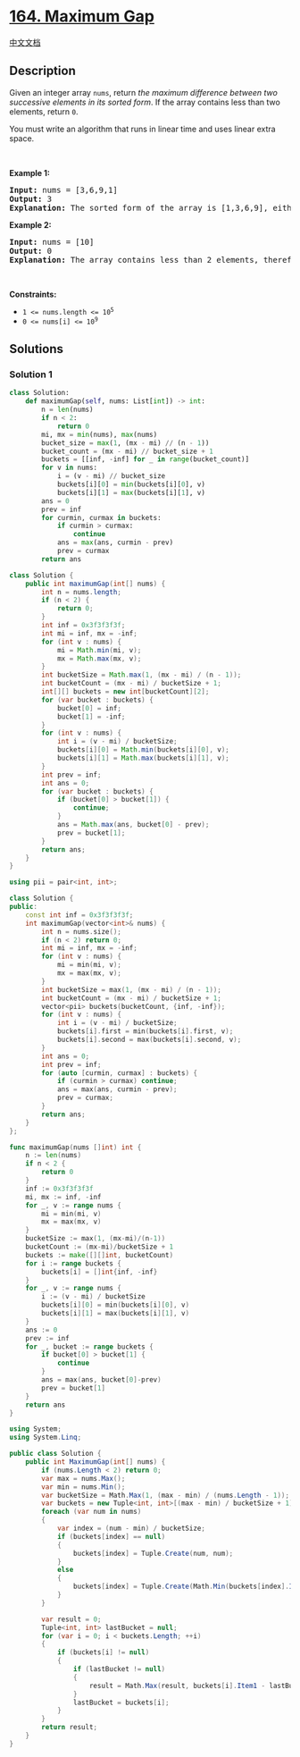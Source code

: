 # [164. Maximum Gap](https://leetcode.com/problems/maximum-gap)

[中文文档](/solution/0100-0199/0164.Maximum%20Gap/README.md)

<!-- tags:Array,Bucket Sort,Radix Sort,Sorting -->

## Description

<p>Given an integer array <code>nums</code>, return <em>the maximum difference between two successive elements in its sorted form</em>. If the array contains less than two elements, return <code>0</code>.</p>

<p>You must write an algorithm that runs in linear time and uses linear extra space.</p>

<p>&nbsp;</p>
<p><strong class="example">Example 1:</strong></p>

<pre>
<strong>Input:</strong> nums = [3,6,9,1]
<strong>Output:</strong> 3
<strong>Explanation:</strong> The sorted form of the array is [1,3,6,9], either (3,6) or (6,9) has the maximum difference 3.
</pre>

<p><strong class="example">Example 2:</strong></p>

<pre>
<strong>Input:</strong> nums = [10]
<strong>Output:</strong> 0
<strong>Explanation:</strong> The array contains less than 2 elements, therefore return 0.
</pre>

<p>&nbsp;</p>
<p><strong>Constraints:</strong></p>

<ul>
	<li><code>1 &lt;= nums.length &lt;= 10<sup>5</sup></code></li>
	<li><code>0 &lt;= nums[i] &lt;= 10<sup>9</sup></code></li>
</ul>

## Solutions

### Solution 1

<!-- tabs:start -->

```python
class Solution:
    def maximumGap(self, nums: List[int]) -> int:
        n = len(nums)
        if n < 2:
            return 0
        mi, mx = min(nums), max(nums)
        bucket_size = max(1, (mx - mi) // (n - 1))
        bucket_count = (mx - mi) // bucket_size + 1
        buckets = [[inf, -inf] for _ in range(bucket_count)]
        for v in nums:
            i = (v - mi) // bucket_size
            buckets[i][0] = min(buckets[i][0], v)
            buckets[i][1] = max(buckets[i][1], v)
        ans = 0
        prev = inf
        for curmin, curmax in buckets:
            if curmin > curmax:
                continue
            ans = max(ans, curmin - prev)
            prev = curmax
        return ans
```

```java
class Solution {
    public int maximumGap(int[] nums) {
        int n = nums.length;
        if (n < 2) {
            return 0;
        }
        int inf = 0x3f3f3f3f;
        int mi = inf, mx = -inf;
        for (int v : nums) {
            mi = Math.min(mi, v);
            mx = Math.max(mx, v);
        }
        int bucketSize = Math.max(1, (mx - mi) / (n - 1));
        int bucketCount = (mx - mi) / bucketSize + 1;
        int[][] buckets = new int[bucketCount][2];
        for (var bucket : buckets) {
            bucket[0] = inf;
            bucket[1] = -inf;
        }
        for (int v : nums) {
            int i = (v - mi) / bucketSize;
            buckets[i][0] = Math.min(buckets[i][0], v);
            buckets[i][1] = Math.max(buckets[i][1], v);
        }
        int prev = inf;
        int ans = 0;
        for (var bucket : buckets) {
            if (bucket[0] > bucket[1]) {
                continue;
            }
            ans = Math.max(ans, bucket[0] - prev);
            prev = bucket[1];
        }
        return ans;
    }
}
```

```cpp
using pii = pair<int, int>;

class Solution {
public:
    const int inf = 0x3f3f3f3f;
    int maximumGap(vector<int>& nums) {
        int n = nums.size();
        if (n < 2) return 0;
        int mi = inf, mx = -inf;
        for (int v : nums) {
            mi = min(mi, v);
            mx = max(mx, v);
        }
        int bucketSize = max(1, (mx - mi) / (n - 1));
        int bucketCount = (mx - mi) / bucketSize + 1;
        vector<pii> buckets(bucketCount, {inf, -inf});
        for (int v : nums) {
            int i = (v - mi) / bucketSize;
            buckets[i].first = min(buckets[i].first, v);
            buckets[i].second = max(buckets[i].second, v);
        }
        int ans = 0;
        int prev = inf;
        for (auto [curmin, curmax] : buckets) {
            if (curmin > curmax) continue;
            ans = max(ans, curmin - prev);
            prev = curmax;
        }
        return ans;
    }
};
```

```go
func maximumGap(nums []int) int {
	n := len(nums)
	if n < 2 {
		return 0
	}
	inf := 0x3f3f3f3f
	mi, mx := inf, -inf
	for _, v := range nums {
		mi = min(mi, v)
		mx = max(mx, v)
	}
	bucketSize := max(1, (mx-mi)/(n-1))
	bucketCount := (mx-mi)/bucketSize + 1
	buckets := make([][]int, bucketCount)
	for i := range buckets {
		buckets[i] = []int{inf, -inf}
	}
	for _, v := range nums {
		i := (v - mi) / bucketSize
		buckets[i][0] = min(buckets[i][0], v)
		buckets[i][1] = max(buckets[i][1], v)
	}
	ans := 0
	prev := inf
	for _, bucket := range buckets {
		if bucket[0] > bucket[1] {
			continue
		}
		ans = max(ans, bucket[0]-prev)
		prev = bucket[1]
	}
	return ans
}
```

```cs
using System;
using System.Linq;

public class Solution {
    public int MaximumGap(int[] nums) {
        if (nums.Length < 2) return 0;
        var max = nums.Max();
        var min = nums.Min();
        var bucketSize = Math.Max(1, (max - min) / (nums.Length - 1));
        var buckets = new Tuple<int, int>[(max - min) / bucketSize + 1];
        foreach (var num in nums)
        {
            var index = (num - min) / bucketSize;
            if (buckets[index] == null)
            {
                buckets[index] = Tuple.Create(num, num);
            }
            else
            {
                buckets[index] = Tuple.Create(Math.Min(buckets[index].Item1, num), Math.Max(buckets[index].Item2, num));
            }
        }

        var result = 0;
        Tuple<int, int> lastBucket = null;
        for (var i = 0; i < buckets.Length; ++i)
        {
            if (buckets[i] != null)
            {
                if (lastBucket != null)
                {
                    result = Math.Max(result, buckets[i].Item1 - lastBucket.Item2);
                }
                lastBucket = buckets[i];
            }
        }
        return result;
    }
}
```

<!-- tabs:end -->

<!-- end -->
